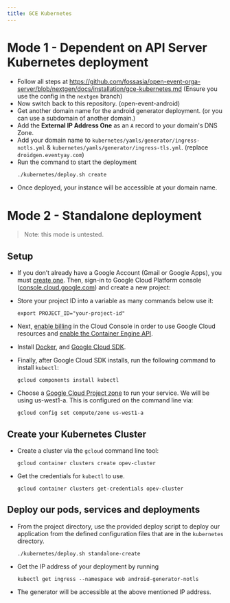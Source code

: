 ```yaml
---
title: GCE Kubernetes
---
```


# Mode 1 - Dependent on API Server Kubernetes deployment

- Follow all steps at https://github.com/fossasia/open-event-orga-server/blob/nextgen/docs/installation/gce-kubernetes.md (Ensure you use the config in the `nextgen` branch)
- Now switch back to this repository. (open-event-android)
- Get another domain name for the android generator deployment. (or you can use a subdomain of another domain.)
- Add the **External IP Address One** as an `A` record to your domain's DNS Zone.
- Add your domain name to `kubernetes/yamls/generator/ingress-notls.yml` & `kubernetes/yamls/generator/ingress-tls.yml`. (replace `droidgen.eventyay.com`)
- Run the command to start the deployment
    ```bash
    ./kubernetes/deploy.sh create
    ```
- Once deployed, your instance will be accessible at your domain name.

# Mode 2 - Standalone deployment

> Note: this mode is untested.

## Setup

- If you don’t already have a Google Account (Gmail or Google Apps), you must [create one](https://accounts.google.com/SignUp). Then, sign-in to Google Cloud Platform console ([console.cloud.google.com](http://console.cloud.google.com/)) and create a new project:


- Store your project ID into a variable as many commands below use it:

    ```
    export PROJECT_ID="your-project-id"
    ```

- Next, [enable billing](https://console.cloud.google.com/billing) in the Cloud Console in order to use Google Cloud resources and [enable the Container Engine API](https://console.cloud.google.com/project/_/kubernetes/list).

- Install [Docker](https://docs.docker.com/engine/installation/), and [Google Cloud SDK](https://cloud.google.com/sdk/).

- Finally, after Google Cloud SDK installs, run the following command to install `kubectl`:

    ```
    gcloud components install kubectl
    ```

- Choose a [Google Cloud Project zone](https://cloud.google.com/compute/docs/regions-zones/regions-zones) to run your service. We will be using us-west1-a. This is configured on the command line via:

    ```
    gcloud config set compute/zone us-west1-a
    ```

## Create your Kubernetes Cluster

- Create a cluster via the `gcloud` command line tool:

    ```
    gcloud container clusters create opev-cluster
    ```

- Get the credentials for `kubectl` to use.

    ```
    gcloud container clusters get-credentials opev-cluster
    ```

## Deploy our pods, services and deployments

- From the project directory, use the provided deploy script to deploy our application from the defined configuration files that are in the `kubernetes` directory.

    ```
    ./kubernetes/deploy.sh standalone-create
    ```
- Get the IP address of your deployment by running

    ```angular2html
    kubectl get ingress --namespace web android-generator-notls
    ```
- The generator will be accessible at the above mentioned IP address.